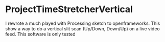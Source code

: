 ProjectTimeStretcherVertical
============================

I rewrote a much played with Processing sketch to openframeworks. This show a way to do a vertical slit scan (Up/Down, Down/Up) on a live video feed. This software is only tested  
